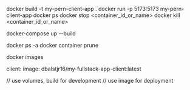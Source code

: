 docker build -t my-pern-client-app .
docker run -p 5173:5173 my-pern-client-app
docker ps
docker stop <container_id_or_name>
docker kill <container_id_or_name>

docker-compose up --build

docker ps -a
docker container prune

docker images




client:
    image: dbalstjr16/my-fullstack-app-client:latest

// use volumes, build for development
// use image for deployment